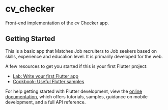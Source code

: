 # cv_checker

Front-end implementation of the cv Checker app.

## Getting Started

This is a basic app that Matches Job recruiters to Job seekers based on skills, experience and 
educalion level. It is primarily developed for the web.

A few resources to get you started if this is your first Flutter project:

- [Lab: Write your first Flutter app](https://docs.flutter.dev/get-started/codelab)
- [Cookbook: Useful Flutter samples](https://docs.flutter.dev/cookbook)

For help getting started with Flutter development, view the
[online documentation](https://docs.flutter.dev/), which offers tutorials,
samples, guidance on mobile development, and a full API reference.


